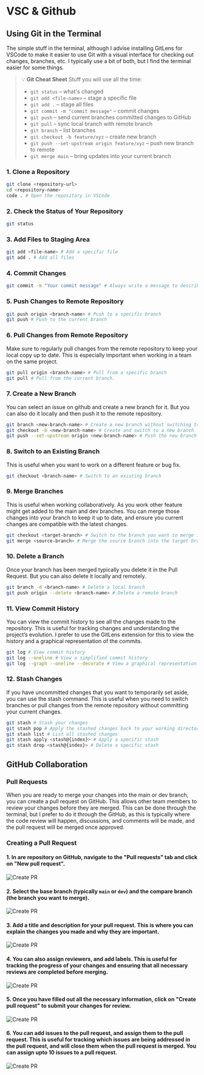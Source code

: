 # VSC & Github

## Using Git in the Terminal

The simple stuff in the terminal, although I advise installing GitLens for VSCode to make it easier to use Git with a visual interface for checking out changes, branches, etc. I typically use a bit of both, but I find the terminal easier for some things.

> 💡 **Git Cheat Sheet**
> Stuff you will use all the time:
>
> - `git status` – what's changed
> - `git add <file-name>` – stage a specific file
> - `git add .` – stage all files
> - `git commit -m "commit message"` – commit changes
> - `git push` – send current branches committed changes to GitHub
> - `git pull` – sync local branch with remote branch
> - `git branch` – list branches
> - `git checkout -b feature/xyz` – create new branch
> - `git push --set-upstream origin feature/xyz` – push new branch to remote
> - `git merge main` – bring updates into your current branch

### 1. Clone a Repository

```bash
git clone <repository-url>
cd <repository-name>
code . # Open the repository in VSCode
```

### 2. Check the Status of Your Repository

```bash
git status
```

### 3. Add Files to Staging Area

```bash
git add <file-name> # Add a specific file
git add . # Add all files
```

### 4. Commit Changes

```bash
git commit -m "Your commit message" # Always write a message to describe the changes made
```

### 5. Push Changes to Remote Repository

```bash
git push origin <branch-name> # Push to a specific branch
git push # Push to the current branch
```

### 6. Pull Changes from Remote Repository

Make sure to regularly pull changes from the remote repository to keep your local copy up to date. This is especially important when working in a team on the same project.

```bash
git pull origin <branch-name> # Pull from a specific branch
git pull # Pull from the current branch.
```

### 7. Create a New Branch

You can select an issue on github and create a new branch for it. But you can also do it locally and then push it to the remote repository.

```bash
git branch <new-branch-name> # Create a new branch without switching to it
git checkout -b <new-branch-name> # Create and switch to a new branch
git push --set-upstream origin <new-branch-name> # Push the new branch to the remote repository
```

### 8. Switch to an Existing Branch

This is useful when you want to work on a different feature or bug fix.

```bash
git checkout <branch-name> # Switch to an existing branch
```

### 9. Merge Branches

This is useful when working collaboratively. As you work other feature might get added to the main and dev branches. You can merge those changes into your branch to keep it up to date, and ensure you current changes are compatible with the latest changes.

```bash
git checkout <target-branch> # Switch to the branch you want to merge into
git merge <source-branch> # Merge the source branch into the target branch
```

### 10. Delete a Branch

Once your branch has been merged typically you delete it in the Pull Request. But you can also delete it locally and remotely.

```bash
git branch -d <branch-name> # Delete a local branch
git push origin --delete <branch-name> # Delete a remote branch
```

### 11. View Commit History

You can view the commit history to see all the changes made to the repository. This is useful for tracking changes and understanding the project’s evolution. I prefer to use the GitLens extension for this to view the history and a graphical representation of the commits.

```bash
git log # View commit history
git log --oneline # View a simplified commit history
git log --graph --oneline --decorate # View a graphical representation of the commit history
```

### 12. Stash Changes

If you have uncommitted changes that you want to temporarily set aside, you can use the stash command. This is useful when you need to switch branches or pull changes from the remote repository without committing your current changes.

```bash
git stash # Stash your changes
git stash pop # Apply the stashed changes back to your working directory
git stash list # List all stashed changes
git stash apply <stash@{index}> # Apply a specific stash
git stash drop <stash@{index}> # Delete a specific stash
```

## GitHub Collaboration

### Pull Requests

When you are ready to merge your changes into the main or dev branch, you can create a pull request on GitHub. This allows other team members to review your changes before they are merged. This can be done through the terminal, but I prefer to do it through the GitHub, as this is typically where the code review will happen, discussions, and comments will be made, and the pull request will be merged once approved.

### Creating a Pull Request

#### **1. In are repository on GitHub, navigate to the "Pull requests" tab and click on "New pull request".**

![Create PR](./screenshots/PR_Tab_GitHub.jpg)

#### **2. Select the base branch (typically `main` or `dev`) and the compare branch (the branch you want to merge).**

![Create PR](./screenshots/Selecting_Branches.jpg)

#### **3. Add a title and description for your pull request. This is where you can explain the changes you made and why they are important.**

![Create PR](./screenshots/Adding_Details.jpg)

#### **4. You can also assign reviewers, and add labels. This is useful for tracking the progress of your changes and ensuring that all necessary reviews are completed before merging.**

![Create PR](./screenshots/Requesting_Review.jpg)

#### **5. Once you have filled out all the necessary information, click on "Create pull request" to submit your changes for review.**

![Create PR](./screenshots/PR_Created.jpg)

#### **6. You can add issues to the pull request, and assign them to the pull request. This is useful for tracking which issues are being addressed in the pull request, and will close them when the pull request is merged. You can assign upto 10 issues to a pull request.**

![Create PR](./screenshots/Assigning_Issues.jpg)
